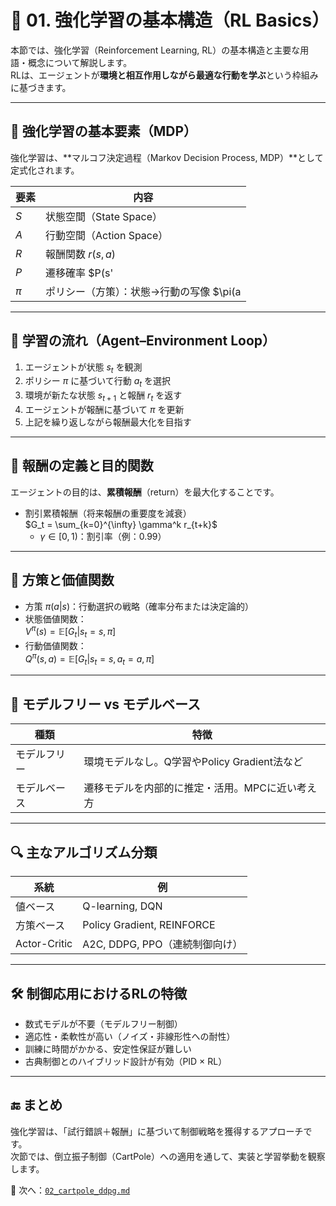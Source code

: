 # 🧠 01. 強化学習の基本構造（RL Basics）

本節では、強化学習（Reinforcement Learning, RL）の基本構造と主要な用語・概念について解説します。  
RLは、エージェントが**環境と相互作用しながら最適な行動を学ぶ**という枠組みに基づきます。

---

## 🎯 強化学習の基本要素（MDP）

強化学習は、**マルコフ決定過程（Markov Decision Process, MDP）**として定式化されます。

| 要素 | 内容 |
|------|------|
| $S$  | 状態空間（State Space） |
| $A$  | 行動空間（Action Space） |
| $R$  | 報酬関数 $r(s, a)$ |
| $P$  | 遷移確率 $P(s'|s, a)$ |
| $\pi$ | ポリシー（方策）：状態→行動の写像 $\pi(a|s)$ |

---

## 🔄 学習の流れ（Agent–Environment Loop）

1. エージェントが状態 $s_t$ を観測  
2. ポリシー $\pi$ に基づいて行動 $a_t$ を選択  
3. 環境が新たな状態 $s_{t+1}$ と報酬 $r_t$ を返す  
4. エージェントが報酬に基づいて $\pi$ を更新  
5. 上記を繰り返しながら報酬最大化を目指す

---

## 📐 報酬の定義と目的関数

エージェントの目的は、**累積報酬**（return）を最大化することです。

- 割引累積報酬（将来報酬の重要度を減衰）  
  $G_t = \sum_{k=0}^{\infty} \gamma^k r_{t+k}$
  - $\gamma \in [0, 1)$：割引率（例：0.99）

---

## 🧮 方策と価値関数

- 方策 $\pi(a|s)$：行動選択の戦略（確率分布または決定論的）
- 状態価値関数：  
  $V^\pi(s) = \mathbb{E}[G_t | s_t = s, \pi]$
- 行動価値関数：  
  $Q^\pi(s, a) = \mathbb{E}[G_t | s_t = s, a_t = a, \pi]$

---

## 🔧 モデルフリー vs モデルベース

| 種類         | 特徴 |
|--------------|------|
| モデルフリー | 環境モデルなし。Q学習やPolicy Gradient法など |
| モデルベース | 遷移モデルを内部的に推定・活用。MPCに近い考え方 |

---

## 🔍 主なアルゴリズム分類

| 系統         | 例 |
|--------------|----|
| 値ベース     | Q-learning, DQN |
| 方策ベース   | Policy Gradient, REINFORCE |
| Actor-Critic | A2C, DDPG, PPO（連続制御向け） |

---

## 🛠️ 制御応用におけるRLの特徴

- 数式モデルが不要（モデルフリー制御）  
- 適応性・柔軟性が高い（ノイズ・非線形性への耐性）  
- 訓練に時間がかかる、安定性保証が難しい  
- 古典制御とのハイブリッド設計が有効（PID × RL）

---

## 🔚 まとめ

強化学習は、「試行錯誤＋報酬」に基づいて制御戦略を獲得するアプローチです。  
次節では、倒立振子制御（CartPole）への適用を通して、実装と学習挙動を観察します。

📁 次へ：[`02_cartpole_ddpg.md`](./02_cartpole_ddpg.md)
